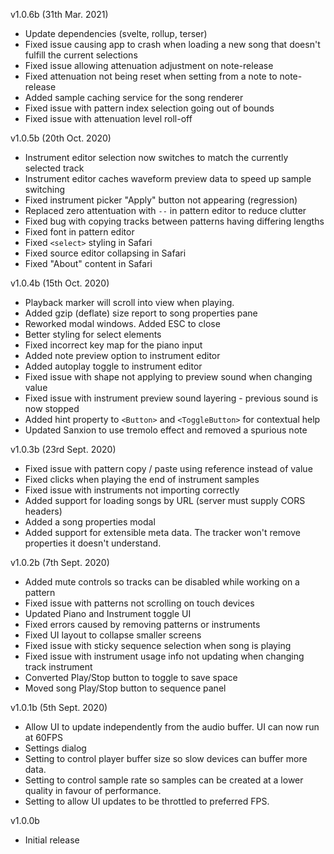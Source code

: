 v1.0.6b (31th Mar. 2021)

* Update dependencies (svelte, rollup, terser)
* Fixed issue causing app to crash when loading a new song that doesn't fulfill the current selections
* Fixed issue allowing attenuation adjustment on note-release
* Fixed attenuation not being reset when setting from a note to note-release
* Added sample caching service for the song renderer
* Fixed issue with pattern index selection going out of bounds
* Fixed issue with attenuation level roll-off

v1.0.5b (20th Oct. 2020)

* Instrument editor selection now switches to match the currently selected track
* Instrument editor caches waveform preview data to speed up sample switching
* Fixed instrument picker "Apply" button not appearing (regression)
* Replaced zero attentuation with `--` in pattern editor to reduce clutter
* Fixed bug with copying tracks between patterns having differing lengths
* Fixed font in pattern editor
* Fixed `<select>` styling in Safari
* Fixed source editor collapsing in Safari
* Fixed "About" content in Safari

v1.0.4b (15th Oct. 2020)

* Playback marker will scroll into view when playing.
* Added gzip (deflate) size report to song properties pane
* Reworked modal windows. Added ESC to close
* Better styling for select elements
* Fixed incorrect key map for the piano input
* Added note preview option to instrument editor
* Added autoplay toggle to instrument editor
* Fixed issue with shape not applying to preview sound when changing value
* Fixed issue with instrument preview sound layering - previous sound is now stopped
* Added hint property to `<Button>` and `<ToggleButton>` for contextual help
* Updated Sanxion to use tremolo effect and removed a spurious note

v1.0.3b (23rd Sept. 2020)

* Fixed issue with pattern copy / paste using reference instead of value
* Fixed clicks when playing the end of instrument samples
* Fixed issue with instruments not importing correctly
* Added support for loading songs by URL (server must supply CORS headers)
* Added a song properties modal
* Added support for extensible meta data. The tracker won't remove properties it doesn't understand.

v1.0.2b (7th Sept. 2020)

* Added mute controls so tracks can be disabled while working on a pattern
* Fixed issue with patterns not scrolling on touch devices
* Updated Piano and Instrument toggle UI
* Fixed errors caused by removing patterns or instruments
* Fixed UI layout to collapse smaller screens
* Fixed issue with sticky sequence selection when song is playing
* Fixed issue with instrument usage info not updating when changing track instrument
* Converted Play/Stop button to toggle to save space
* Moved song Play/Stop button to sequence panel

v1.0.1b (5th Sept. 2020)

* Allow UI to update independently from the audio buffer. UI can now run at 60FPS
* Settings dialog
* Setting to control player buffer size so slow devices can buffer more data.
* Setting to control sample rate so samples can be created at a lower quality in favour of performance.
* Setting to allow UI updates to be throttled to preferred FPS.

v1.0.0b

* Initial release

